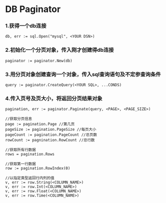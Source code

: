 DB Paginator
===

### 1.获得一个db连接
```
db, err := sql.Open("mysql", <YOUR DSN>)
```

### 2.初始化一个分页对象，传入刚才创建得db连接
```
paginator := paginator.New(db)
```

### 3.用分页对象创建查询一个对象，传入sql查询语句及不定参查询条件
```
query := paginator.CreateQuery(<YOUR SQL>, ...CONDS)
```  

### 4.传入页号及页大小，将返回分页结果对象
```
pagination, err := paginator.Paginate(query, <PAGE>, <PAGE_SIZE>)

//获取分页信息
page := pagination.Page //第几页
pageSize := pagination.PageSize //每页大小
pageCount := pagination.PageCount //总页数
rowCount := pagnination.RowCount //总行数

//获取所有行数据
rows = pagination.Rows

//获取第一行数据
row := pagination.RowIndex(0)

//以指定类型返回行内列的值
v, err := row.String(<COLUMN_NAME>)
v, err := row.Int(<COLUMN_NAME>)
v, err := row.Float(<COLUMN_NAME>)
v, err := row.Time(<COLUMN_NAME>)
```
